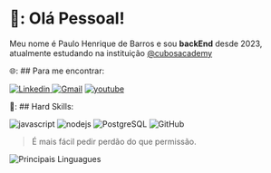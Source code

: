 

# 🚀: Olá Pessoal!

Meu nome é Paulo Henrique de Barros e sou **backEnd** desde 2023, atualmente estudando na instituição [@cubosacademy](http://cubos.academy/)

🌐: ## Para me encontrar: 

[![Linkedin](https://img.shields.io/badge/Linkedin-0077b5?style=for-the-badge&logo=Linkedin&logoColor=white)    ](https://www.linkedin.com/in/paulo-barros-3bb732270/DF0174) 
[![Gmail](https://img.shields.io/badge/Gmail-ff0000?style=for-the-badge&logo=gmail&logoColor=white)](mailto:barrosp3335@gmail.com)
[![youtube](https://img.shields.io/badge/youtube-ff0000?style=for-the-badge&logo=youtube&logColor=white)](https://www.youtube.com/watch?v=hIvLWMhdWdY&list=PL0m_zkvImj28D7RP8Tb-xqYMDqorIczkx&index=14)


🚨: ## Hard Skills:     

![javascript](https://img.shields.io/badge/javascript-323330?style=for-the-badge&logo=javascript&logoColor=f7df1e)
![nodejs](https://img.shields.io/badge/Node%20js-339933?style=for-the-badge&logo=nodedotjs&logoColor=f7df1e)
![PostgreSQL](https://img.shields.io/badge/PostgreSQL-316192?style=for-the-badge&logo=postgresql&logoColor=white)
![GitHub](https://img.shields.io/badge/GitHub-100000?style=for-the-badge&logo=github&logoColor=white)


> É mais fácil pedir perdão do que permissão.


![Principais Linguagues](https://github-readme-stats.vercel.app/api/top-langs/?username=PauloBarros3335&theme=tokyonight&custom_title=Pricipais%20%Linguagues)
